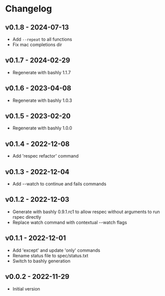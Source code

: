 Changelog
========================================

v0.1.8 - 2024-07-13
----------------------------------------

- Add `--repeat` to all functions
- Fix mac completions dir


v0.1.7 - 2024-02-29
----------------------------------------

- Regenerate with bashly 1.1.7


v0.1.6 - 2023-04-08
----------------------------------------

- Regenerate with bashly 1.0.3


v0.1.5 - 2023-02-20
----------------------------------------

- Regenerate with bashly 1.0.0


v0.1.4 - 2022-12-08
----------------------------------------

- Add 'respec refactor' command


v0.1.3 - 2022-12-04
----------------------------------------

- Add --watch to continue and fails commands


v0.1.2 - 2022-12-03
----------------------------------------

- Generate with bashly 0.9.1.rc1 to allow respec without arguments to run rspec directly
- Replace watch command with contextual --watch flags


v0.1.1 - 2022-12-01
----------------------------------------

- Add 'except' and update 'only' commands
- Rename status file to spec/status.txt
- Switch to bashly generation


v0.0.2 - 2022-11-29
----------------------------------------

- Initial version


